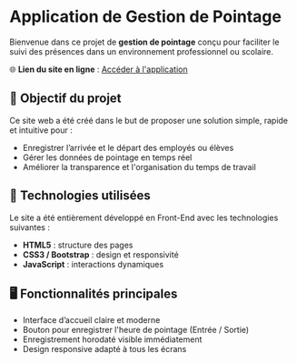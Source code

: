 # Application de Gestion de Pointage

Bienvenue dans ce projet de **gestion de pointage** conçu pour faciliter le suivi des présences dans un environnement professionnel ou scolaire.

🌐 **Lien du site en ligne** : [Accéder à l'application](https://haja12233.github.io/pointage.github.io/)

## 🎯 Objectif du projet

Ce site web a été créé dans le but de proposer une solution simple, rapide et intuitive pour :
- Enregistrer l’arrivée et le départ des employés ou élèves
- Gérer les données de pointage en temps réel
- Améliorer la transparence et l'organisation du temps de travail

## 🧰 Technologies utilisées

Le site a été entièrement développé en Front-End avec les technologies suivantes :
- **HTML5** : structure des pages
- **CSS3 / Bootstrap** : design et responsivité
- **JavaScript** : interactions dynamiques

## 🖥️ Fonctionnalités principales

- Interface d’accueil claire et moderne
- Bouton pour enregistrer l'heure de pointage (Entrée / Sortie)
- Enregistrement horodaté visible immédiatement
- Design responsive adapté à tous les écrans
